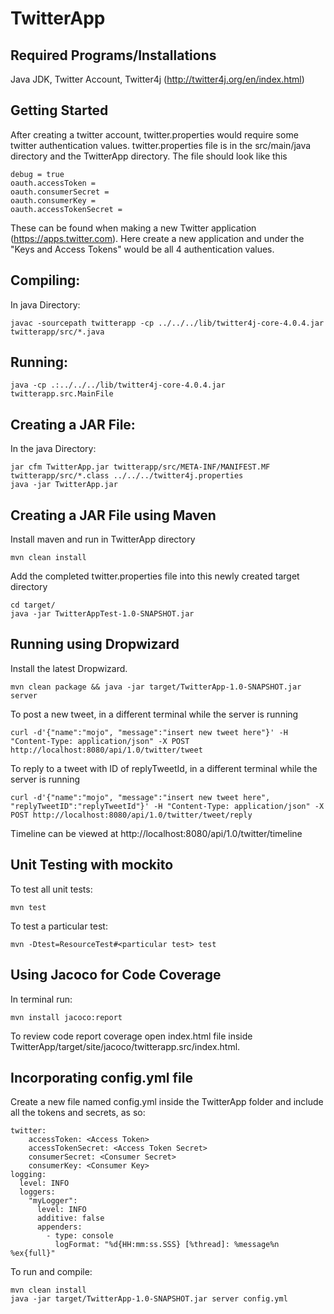 # TwitterApp

## Required Programs/Installations
Java JDK, Twitter Account, Twitter4j (http://twitter4j.org/en/index.html)

## Getting Started
After creating a twitter account, twitter.properties would require some twitter authentication values. twitter.properties file is in the src/main/java directory and the TwitterApp directory. The file should look like this
```
debug = true
oauth.accessToken =
oauth.consumerSecret = 	
oauth.consumerKey =
oauth.accessTokenSecret = 
```
These can be found when making a new Twitter application (https://apps.twitter.com). Here create a new application and under the "Keys and Access Tokens" would be all 4 authentication values.

## Compiling: 
In java Directory:
```
javac -sourcepath twitterapp -cp ../../../lib/twitter4j-core-4.0.4.jar twitterapp/src/*.java 
```

## Running:
```
java -cp .:../../../lib/twitter4j-core-4.0.4.jar twitterapp.src.MainFile
```

## Creating a JAR File:
In the java Directory:
```
jar cfm TwitterApp.jar twitterapp/src/META-INF/MANIFEST.MF twitterapp/src/*.class ../../../twitter4j.properties
java -jar TwitterApp.jar
```

## Creating a JAR File using Maven
Install maven and run in TwitterApp directory
```
mvn clean install
```
Add the completed twitter.properties file into this newly created target directory
```
cd target/
java -jar TwitterAppTest-1.0-SNAPSHOT.jar
```

## Running using Dropwizard
Install the latest Dropwizard. 
```
mvn clean package && java -jar target/TwitterApp-1.0-SNAPSHOT.jar server
```
To post a new tweet, in a different terminal while the server is running
```
curl -d'{"name":"mojo", "message":"insert new tweet here"}' -H "Content-Type: application/json" -X POST http://localhost:8080/api/1.0/twitter/tweet

```
To reply to a tweet with ID of replyTweetId, in a different terminal while the server is running
```
curl -d'{"name":"mojo", "message":"insert new tweet here", "replyTweetID":"replyTweetId"}' -H "Content-Type: application/json" -X POST http://localhost:8080/api/1.0/twitter/tweet/reply

```
Timeline can be viewed at http://localhost:8080/api/1.0/twitter/timeline

## Unit Testing with mockito
To test all unit tests:
```
mvn test
```
To test a particular test:
```
mvn -Dtest=ResourceTest#<particular test> test
```

## Using Jacoco for Code Coverage
In terminal run:
```
mvn install jacoco:report
```
To review code report coverage open index.html file inside TwitterApp/target/site/jacoco/twitterapp.src/index.html.

## Incorporating config.yml file
Create a new file named config.yml inside the TwitterApp folder and include all the tokens and secrets, as so:
```
twitter:
    accessToken: <Access Token>
    accessTokenSecret: <Access Token Secret>
    consumerSecret: <Consumer Secret>
    consumerKey: <Consumer Key>
logging:
  level: INFO
  loggers:
    "myLogger":
      level: INFO
      additive: false
      appenders:
        - type: console
          logFormat: "%d{HH:mm:ss.SSS} [%thread]: %message%n %ex{full}"
```
To run and compile:
```
mvn clean install
java -jar target/TwitterApp-1.0-SNAPSHOT.jar server config.yml
```